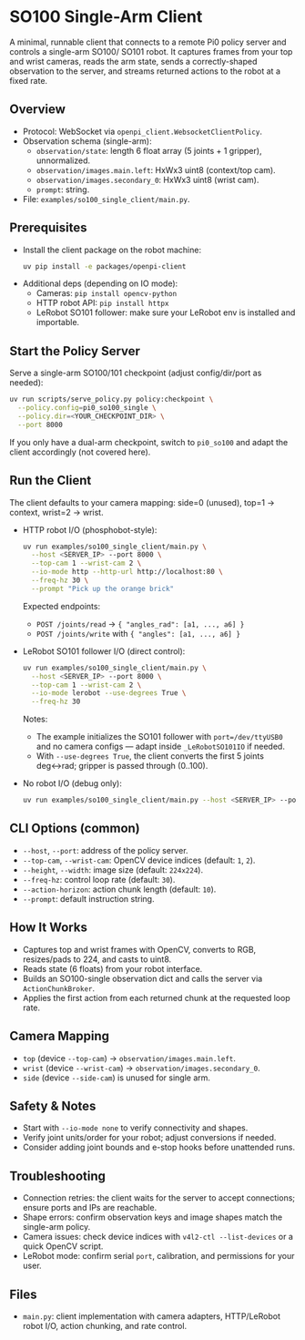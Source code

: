 # SO100 Single-Arm Client

A minimal, runnable client that connects to a remote Pi0 policy server and controls a single-arm SO100/ SO101 robot. It captures frames from your top and wrist cameras, reads the arm state, sends a correctly-shaped observation to the server, and streams returned actions to the robot at a fixed rate.

## Overview
- Protocol: WebSocket via `openpi_client.WebsocketClientPolicy`.
- Observation schema (single-arm):
  - `observation/state`: length 6 float array (5 joints + 1 gripper), unnormalized.
  - `observation/images.main.left`: HxWx3 uint8 (context/top cam).
  - `observation/images.secondary_0`: HxWx3 uint8 (wrist cam).
  - `prompt`: string.
- File: `examples/so100_single_client/main.py`.

## Prerequisites
- Install the client package on the robot machine:
  ```bash
  uv pip install -e packages/openpi-client
  ```
- Additional deps (depending on IO mode):
  - Cameras: `pip install opencv-python`
  - HTTP robot API: `pip install httpx`
  - LeRobot SO101 follower: make sure your LeRobot env is installed and importable.

## Start the Policy Server
Serve a single-arm SO100/101 checkpoint (adjust config/dir/port as needed):
```bash
uv run scripts/serve_policy.py policy:checkpoint \
  --policy.config=pi0_so100_single \
  --policy.dir=<YOUR_CHECKPOINT_DIR> \
  --port 8000
```

If you only have a dual-arm checkpoint, switch to `pi0_so100` and adapt the client accordingly (not covered here).

## Run the Client
The client defaults to your camera mapping: side=0 (unused), top=1 → context, wrist=2 → wrist.

- HTTP robot I/O (phosphobot-style):
  ```bash
  uv run examples/so100_single_client/main.py \
    --host <SERVER_IP> --port 8000 \
    --top-cam 1 --wrist-cam 2 \
    --io-mode http --http-url http://localhost:80 \
    --freq-hz 30 \
    --prompt "Pick up the orange brick"
  ```
  Expected endpoints:
  - `POST /joints/read` → `{ "angles_rad": [a1, ..., a6] }`
  - `POST /joints/write` with `{ "angles": [a1, ..., a6] }`

- LeRobot SO101 follower I/O (direct control):
  ```bash
  uv run examples/so100_single_client/main.py \
    --host <SERVER_IP> --port 8000 \
    --top-cam 1 --wrist-cam 2 \
    --io-mode lerobot --use-degrees True \
    --freq-hz 30
  ```
  Notes:
  - The example initializes the SO101 follower with `port=/dev/ttyUSB0` and no camera configs — adapt inside `_LeRobotSO101IO` if needed.
  - With `--use-degrees True`, the client converts the first 5 joints deg↔rad; gripper is passed through (0..100).

- No robot I/O (debug only):
  ```bash
  uv run examples/so100_single_client/main.py --host <SERVER_IP> --port 8000 --io-mode none
  ```

## CLI Options (common)
- `--host`, `--port`: address of the policy server.
- `--top-cam`, `--wrist-cam`: OpenCV device indices (default: `1`, `2`).
- `--height`, `--width`: image size (default: `224x224`).
- `--freq-hz`: control loop rate (default: `30`).
- `--action-horizon`: action chunk length (default: `10`).
- `--prompt`: default instruction string.

## How It Works
- Captures top and wrist frames with OpenCV, converts to RGB, resizes/pads to 224, and casts to uint8.
- Reads state (6 floats) from your robot interface.
- Builds an SO100-single observation dict and calls the server via `ActionChunkBroker`.
- Applies the first action from each returned chunk at the requested loop rate.

## Camera Mapping
- `top` (device `--top-cam`) → `observation/images.main.left`.
- `wrist` (device `--wrist-cam`) → `observation/images.secondary_0`.
- `side` (device `--side-cam`) is unused for single arm.

## Safety & Notes
- Start with `--io-mode none` to verify connectivity and shapes.
- Verify joint units/order for your robot; adjust conversions if needed.
- Consider adding joint bounds and e-stop hooks before unattended runs.

## Troubleshooting
- Connection retries: the client waits for the server to accept connections; ensure ports and IPs are reachable.
- Shape errors: confirm observation keys and image shapes match the single-arm policy.
- Camera issues: check device indices with `v4l2-ctl --list-devices` or a quick OpenCV script.
- LeRobot mode: confirm serial `port`, calibration, and permissions for your user.

## Files
- `main.py`: client implementation with camera adapters, HTTP/LeRobot robot I/O, action chunking, and rate control.

